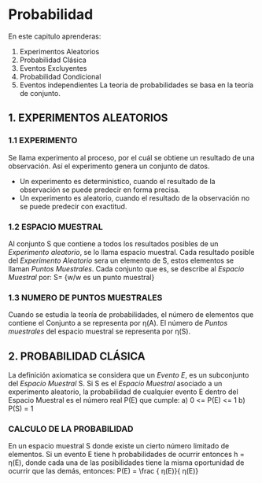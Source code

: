 # Probabilidad
En este capitulo aprenderas:
 1. Experimentos Aleatorios
 2. Probabilidad Clásica
 3. Eventos Excluyentes
 4. Probabilidad Condicional
 5. Eventos independientes
La teoria de probabilidades se basa en la teoría de conjunto.
## 1. EXPERIMENTOS ALEATORIOS
### 1.1 EXPERIMENTO
Se llama experimento al proceso, por el cuál se obtiene un resultado de una observación. Así el experimento genera un conjunto de datos.
 * Un experimento es deterministico, cuando el resultado de la observación se puede predecir en forma precisa.
 * Un experimento es aleatorio, cuando el resultado de la observación no se puede predecir con exactitud.
### 1.2 ESPACIO MUESTRAL
 Al conjunto S que contiene a todos los resultados posibles de un *Experimento aleatorio*, se lo llama espacio muestral. Cada resultado posible del *Experimento Aleatorio* sera un elemento de S, estos elementos se llaman *Puntos Muestrales*. Cada conjunto que es, se describe al *Espacio Muestral* por:
    S= {w/w es un punto muestral}
### 1.3 NUMERO DE PUNTOS MUESTRALES
Cuando se estudia la teoría de probabilidades, el número de elementos que contiene el Conjunto a se representa por η(A).
El número de *Puntos muestrales* del espacio muestral se representa por η(S).
## 2. PROBABILIDAD CLÁSICA
La definición axiomatica se considera que un *Evento E*, es un subconjunto del *Espacio Muestral* S.
Si S es el *Espacio Muestral* asociado a un experimento aleatorio, la probabilidad de cualquier evento E dentro del Espacio Muestral es el número real P(E) que cumple:
a)	0 <= P(E) <= 1
b)	P(S) = 1
### CALCULO DE LA PROBABILIDAD
En un espacio muestral S donde existe un cierto número limitado de elementos. Si un evento E tiene h probabilidades de ocurrir entonces h = η(E), donde cada una de las posibilidades tiene la misma oportunidad de ocurrir que las demás, entonces:
     P(E) = \frac { η(E)}{ η(E)}

 

 
